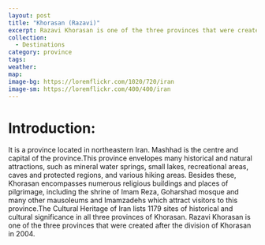 ```yaml
---
layout: post
title: "Khorasan (Razavi)"
excerpt: Razavi Khorasan is one of the three provinces that were created after the division of Khorasan in 2004.
collection:
  - Destinations
category: province
tags:
weather:
map:
image-bg: https://loremflickr.com/1020/720/iran
image-sm: https://loremflickr.com/400/400/iran
---
```

# **Introduction:**

It is a province located in northeastern Iran. Mashhad is the centre and capital of the province.This province envelopes many historical and natural attractions, such as mineral water springs, small lakes, recreational areas, caves and protected regions, and various hiking areas. Besides these, Khorasan encompasses numerous religious buildings and places of pilgrimage, including the shrine of Imam Reza, Goharshad mosque and many other mausoleums and Imamzadehs which attract visitors to this province.The Cultural Heritage of Iran lists 1179 sites of historical and cultural significance in all three provinces of Khorasan.
Razavi Khorasan is one of the three provinces that were created after the division of Khorasan in 2004.